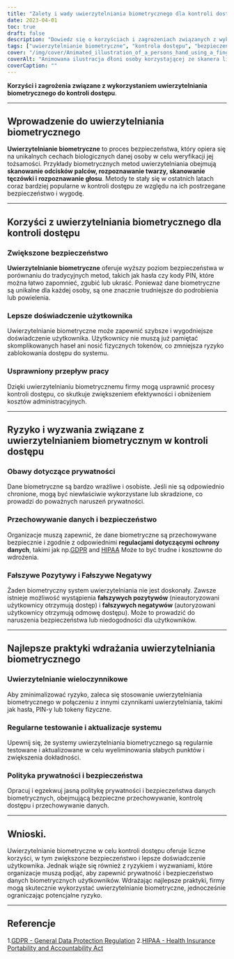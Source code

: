 ```yaml
---
title: "Zalety i wady uwierzytelniania biometrycznego dla kontroli dostępu"
date: 2023-04-01
toc: true
draft: false
description: "Dowiedz się o korzyściach i zagrożeniach związanych z wykorzystaniem uwierzytelniania biometrycznego do kontroli dostępu, w tym o zwiększonym bezpieczeństwie, obawach dotyczących prywatności i najlepszych praktykach wdrażania."
tags: ["uwierzytelnianie biometryczne", "kontrola dostępu", "bezpieczeństwo", "prywatność", "ochrona danych", "GDPR", "HIPAA", "fałszywe pozytywy", "fałszywe negatywy", "uwierzytelnianie wieloczynnikowe", "badanie systemu", "polityka bezpieczeństwa", "efektywność", "wygoda", "unikalna tożsamość", "usprawniony przepływ pracy", "podatności", "ograniczanie ryzyka", "doświadczenie użytkownika", "cybersecurity"]
cover: "/img/cover/Animated_illustration_of_a_persons_hand_using_a_fingerprint.png"
coverAlt: "Animowana ilustracja dłoni osoby korzystającej ze skanera linii papilarnych w celu uzyskania dostępu do zabezpieczonego obszaru, z twarzą i tęczówką osoby widocznej w tle."
coverCaption: ""
---
```


**Korzyści i zagrożenia związane z wykorzystaniem uwierzytelniania biometrycznego do kontroli dostępu**.

______

## Wprowadzenie do uwierzytelniania biometrycznego

**Uwierzytelnianie biometryczne** to proces bezpieczeństwa, który opiera się na unikalnych cechach biologicznych danej osoby w celu weryfikacji jej tożsamości. Przykłady biometrycznych metod uwierzytelniania obejmują **skanowanie odcisków palców, rozpoznawanie twarzy, skanowanie tęczówki i rozpoznawanie głosu**. Metody te stały się w ostatnich latach coraz bardziej popularne w kontroli dostępu ze względu na ich postrzegane bezpieczeństwo i wygodę.

______

## Korzyści z uwierzytelniania biometrycznego dla kontroli dostępu

### Zwiększone bezpieczeństwo

**Uwierzytelnianie biometryczne** oferuje wyższy poziom bezpieczeństwa w porównaniu do tradycyjnych metod, takich jak hasła czy kody PIN, które można łatwo zapomnieć, zgubić lub ukraść. Ponieważ dane biometryczne są unikalne dla każdej osoby, są one znacznie trudniejsze do podrobienia lub powielenia.

### Lepsze doświadczenie użytkownika

Uwierzytelnianie biometryczne może zapewnić szybsze i wygodniejsze doświadczenie użytkownika. Użytkownicy nie muszą już pamiętać skomplikowanych haseł ani nosić fizycznych tokenów, co zmniejsza ryzyko zablokowania dostępu do systemu.

### Usprawniony przepływ pracy

Dzięki uwierzytelnianiu biometrycznemu firmy mogą usprawnić procesy kontroli dostępu, co skutkuje zwiększeniem efektywności i obniżeniem kosztów administracyjnych.

______

## Ryzyko i wyzwania związane z uwierzytelnianiem biometrycznym w kontroli dostępu

### Obawy dotyczące prywatności

Dane biometryczne są bardzo wrażliwe i osobiste. Jeśli nie są odpowiednio chronione, mogą być niewłaściwie wykorzystane lub skradzione, co prowadzi do poważnych naruszeń prywatności.

### Przechowywanie danych i bezpieczeństwo

Organizacje muszą zapewnić, że dane biometryczne są przechowywane bezpiecznie i zgodnie z odpowiednimi **regulacjami dotyczącymi ochrony danych**, takimi jak np.[GDPR](https://gdpr.eu/) and [HIPAA](https://www.hhs.gov/hipaa/index.html) Może to być trudne i kosztowne do wdrożenia.

### Fałszywe Pozytywy i Fałszywe Negatywy

Żaden biometryczny system uwierzytelniania nie jest doskonały. Zawsze istnieje możliwość wystąpienia **fałszywych pozytywów** (nieautoryzowani użytkownicy otrzymują dostęp) i **fałszywych negatywów** (autoryzowani użytkownicy otrzymują odmowę dostępu). Może to prowadzić do naruszenia bezpieczeństwa lub niedogodności dla użytkowników.

______

## Najlepsze praktyki wdrażania uwierzytelniania biometrycznego

### Uwierzytelnianie wieloczynnikowe

Aby zminimalizować ryzyko, zaleca się stosowanie uwierzytelniania biometrycznego w połączeniu z innymi czynnikami uwierzytelniania, takimi jak hasła, PIN-y lub tokeny fizyczne.

### Regularne testowanie i aktualizacje systemu

Upewnij się, że systemy uwierzytelniania biometrycznego są regularnie testowane i aktualizowane w celu wyeliminowania słabych punktów i zwiększenia dokładności.

### Polityka prywatności i bezpieczeństwa

Opracuj i egzekwuj jasną politykę prywatności i bezpieczeństwa danych biometrycznych, obejmującą bezpieczne przechowywanie, kontrolę dostępu i przechowywanie danych.

______

## Wnioski.

Uwierzytelnianie biometryczne w celu kontroli dostępu oferuje liczne korzyści, w tym zwiększone bezpieczeństwo i lepsze doświadczenie użytkownika. Jednak wiąże się również z ryzykiem i wyzwaniami, które organizacje muszą podjąć, aby zapewnić prywatność i bezpieczeństwo danych biometrycznych użytkowników. Wdrażając najlepsze praktyki, firmy mogą skutecznie wykorzystać uwierzytelnianie biometryczne, jednocześnie ograniczając potencjalne ryzyko.

______

## Referencje

1.[GDPR - General Data Protection Regulation](https://gdpr.eu/)
2.[HIPAA - Health Insurance Portability and Accountability Act](https://www.hhs.gov/hipaa/index.html)

